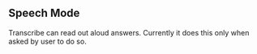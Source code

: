 ## Speech Mode
Transcribe can read out aloud answers. Currently it does this only when asked by user to do so.

